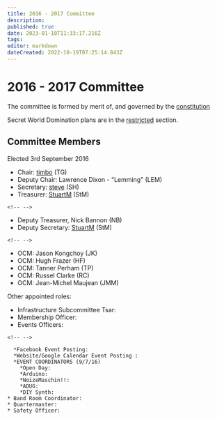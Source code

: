```yaml
---
title: 2016 - 2017 Committee
description: 
published: true
date: 2023-01-10T11:33:17.216Z
tags: 
editor: markdown
dateCreated: 2022-10-19T07:25:14.843Z
---
```


# 2016 - 2017 Committee

The committee is formed by merit of, and governed by the [constitution](constitution)

Secret World Domination plans are in the [restricted](/committee/restricted/start) section.

## Committee Members

Elected 3rd September 2016

-   Chair: [timbo](/user/timbo) (TG)
-   Deputy Chair: Lawrence Dixon - "Lemming" (LEM)
-   Secretary: [steve](/user/steve) (SH)
-   Treasurer: [StuartM](/user/StuartM) (StM)

```{=html}
<!-- -->
```
-   Deputy Treasurer, Nick Bannon (NB)
-   Deputy Secretary: [StuartM](/user/StuartM) (StM)

```{=html}
<!-- -->
```
-   OCM: Jason Kongchoy (JK)
-   OCM: Hugh Frazer (HF)
-   OCM: Tanner Perham (TP)
-   OCM: Russel Clarke (RC)
-   OCM: Jean-Michel Maujean (JMM)

Other appointed roles:

-   Infrastructure Subcommittee Tsar:
-   Membership Officer:
-   Events Officers:

```{=html}
<!-- -->
```
      *Facebook Event Posting: 
      *Website/Google Calendar Event Posting :
      *EVENT COORDINATORS (9/7/16)
        *Open Day: 
        *Arduino: 
        *NoizeMaschin!!:
        *ADUG:
        *DIY Synth:
    * Band Room Coordinator:
    * Quartermaster:
    * Safety Officer:
